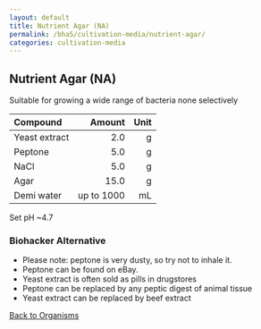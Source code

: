 ```yaml
---
layout: default
title: Nutrient Agar (NA)
permalink: /bha5/cultivation-media/nutrient-agar/
categories: cultivation-media
---
```


## Nutrient Agar (NA)

Suitable for growing a wide range of bacteria none selectively

|Compound| Amount | Unit |
|:-------|-------:|-----:|
|Yeast extract|2.0|g|
|Peptone|5.0|g|
|NaCl|5.0|g|
|Agar|15.0|g|
|Demi water| up to 1000|mL|

Set pH ~4.7 

### Biohacker Alternative

* Please note: peptone is very dusty, so try not to inhale it.
* Peptone can be found on eBay.
* Yeast extract is often sold as pills in drugstores
* Peptone can be replaced by any peptic digest of animal tissue
* Yeast extract can be replaced by beef extract

[Back to Organisms](/bha4/organisms/)
